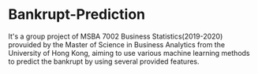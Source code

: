 # Bankrupt-Prediction
It's a group project of MSBA 7002 Business Statistics(2019-2020) provuided by the Master of Science in Business Analytics from the University of Hong Kong, aiming to use various machine learning methods to predict the bankrupt by using several provided features.
